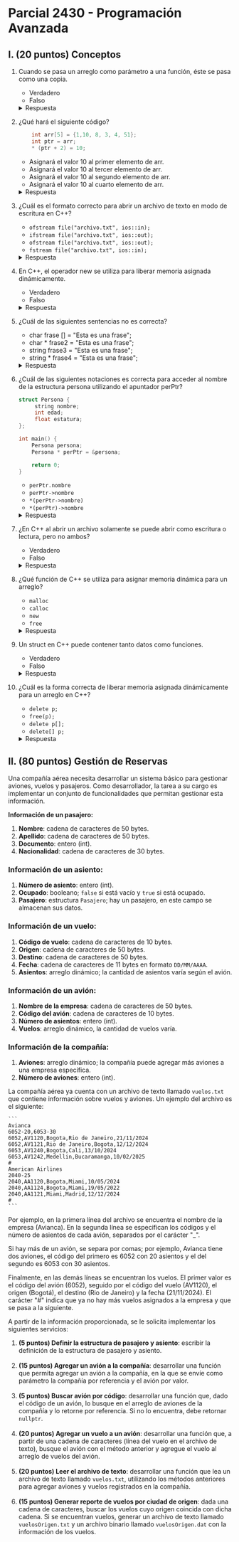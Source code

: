 # Parcial 2430 - Programación Avanzada

## I. (20 puntos) Conceptos

1. Cuando se pasa un arreglo como parámetro a una función, éste se pasa como una copia.
   - Verdadero
   - Falso

   <details>
   <summary>Respuesta</summary>
   Falso. Se pasa como referencia, no como una copia.
   </details>

2. ¿Qué hará el siguiente código?
    ```cpp
        int arr[5] = {1,10, 8, 3, 4, 51};
        int ptr = arr;
        * (ptr + 2) = 10;
    ```
    - Asignará el valor 10 al primer elemento de arr.
    - Asignará el valor 10 al tercer elemento de arr.
    - Asignará el valor 10 al segundo elemento de arr.
    - Asignará el valor 10 al cuarto elemento de arr.

    <details>
    <summary>Respuesta</summary>
    Asignará el valor 10 al tercer elemento de `arr`.
    </details>

3. ¿Cuál es el formato correcto para abrir un archivo de texto en modo de escritura en C++?
   - `ofstream file("archivo.txt", ios::in);`
   - `ifstream file("archivo.txt", ios::out);`
   - `ofstream file("archivo.txt", ios::out);`
   - `fstream file("archivo.txt", ios::in);`

   <details>
   <summary>Respuesta</summary>
   `ofstream file("archivo.txt", ios::out);` es el formato correcto.
   </details>

4. En C++, el operador new se utiliza para liberar memoria asignada dinámicamente.
   - Verdadero
   - Falso

   <details>
   <summary>Respuesta</summary>
   Falso. El operador `new` se utiliza para asignar memoria, no para liberarla. El operador `delete` se utiliza para liberar memoria.
   </details>

5. ¿Cuál de las siguientes sentencias no es correcta?
   - char frase [] = "Esta es una frase";
   - char * frase2 = "Esta es una frase";
   - string frase3 = "Esta es una frase";
   - string * frase4 = "Esta es una frase";

   <details>
   <summary>Respuesta</summary>
   La sentencia incorrecta es `string * frase4 = "Esta es una frase";`, en este caso, la variable `frase4` es un apuntador a `string`, esto quiere decir que la asignación espera una dirección de memoria, no un valor.
   </details>

6. ¿Cuál de las siguientes notaciones es correcta para acceder al nombre de la estructura persona utilizando el apuntador perPtr?
    ```cpp
    struct Persona {
         string nombre;
         int edad;
         float estatura;
    };

    int main() {
        Persona persona;
        Persona * perPtr = &persona;

        return 0;
    }
    ```
    - `perPtr.nombre`
    - `perPtr->nombre`
    - `*(perPtr->nombre)`
    - `*(perPtr)->nombre`

   <details>
   <summary>Respuesta</summary>
   La notación correcta es `perPtr->nombre`.
   </details>

7. ¿En C++ al abrir un archivo solamente se puede abrir como escritura o lectura, pero no ambos?
    - Verdadero
    - Falso

   <details>
   <summary>Respuesta</summary>
   Falso. Un archivo puede abrirse tanto para escritura como para lectura usando modos combinados como `ios::in | ios::out` y el tipo de dato fstream.
   </details>

8. ¿Qué función de C++ se utiliza para asignar memoria dinámica para un arreglo?
    - `malloc`
    - `calloc`
    - `new`
    - `free`

   <details>
   <summary>Respuesta</summary>
   En C++, se utiliza `new` para asignar memoria dinámica.
   </details>

9. Un struct en C++ puede contener tanto datos como funciones.
    - Verdadero
    - Falso

   <details>
   <summary>Respuesta</summary>
   Verdadero. Un `struct` en C++ puede contener tanto variables (datos) como funciones.
   </details>

10. ¿Cuál es la forma correcta de liberar memoria asignada dinámicamente para un arreglo en C++?
    - `delete p;`
    - `free(p);`
    - `delete p[];`
    - `delete[] p;`
    
    <details>
    <summary>Respuesta</summary>
    La forma correcta es `delete[] p;`.
    </details>

## II. (80 puntos) Gestión de Reservas

Una compañía aérea necesita desarrollar un sistema básico para gestionar aviones, vuelos y pasajeros. Como desarrollador, la tarea a su cargo es implementar un conjunto de funcionalidades que permitan gestionar esta información.

**Información de un pasajero:**

1. **Nombre**: cadena de caracteres de 50 bytes.
2. **Apellido**: cadena de caracteres de 50 bytes.
3. **Documento**: entero (int).
4. **Nacionalidad**: cadena de caracteres de 30 bytes.

### Información de un asiento:
1. **Número de asiento**: entero (int).
2. **Ocupado**: booleano; `false` si está vacío y `true` si está ocupado.
3. **Pasajero**: estructura `Pasajero`; hay un pasajero, en este campo se almacenan sus datos.

### Información de un vuelo:
1. **Código de vuelo**: cadena de caracteres de 10 bytes.
2. **Origen**: cadena de caracteres de 50 bytes.
3. **Destino**: cadena de caracteres de 50 bytes.
4. **Fecha**: cadena de caracteres de 11 bytes en formato `DD/MM/AAAA`.
5. **Asientos**: arreglo dinámico; la cantidad de asientos varía según el avión.

### Información de un avión:
1. **Nombre de la empresa**: cadena de caracteres de 50 bytes.
2. **Código del avión**: cadena de caracteres de 10 bytes.
3. **Número de asientos**: entero (int).
4. **Vuelos**: arreglo dinámico, la cantidad de vuelos varía.

### Información de la compañía:
1. **Aviones**: arreglo dinámico; la compañía puede agregar más aviones a una empresa específica.
2. **Número de aviones**: entero (int).

La compañía aérea ya cuenta con un archivo de texto llamado `vuelos.txt` que contiene información sobre vuelos y aviones. Un ejemplo del archivo es el siguiente:

    ```
    Avianca
    6052-20,6053-30
    6052,AV1120,Bogota,Rio de Janeiro,21/11/2024
    6052,AV1121,Rio de Janeiro,Bogota,12/12/2024
    6053,AV1240,Bogota,Cali,13/10/2024
    6053,AV1242,Medellin,Bucaramanga,10/02/2025
    #
    American Airlines
    2040-25
    2040,AA1120,Bogota,Miami,10/05/2024
    2040,AA1124,Bogota,Miami,19/05/2022
    2040,AA1121,Miami,Madrid,12/12/2024
    #
    ```
Por ejemplo, en la primera línea del archivo se encuentra el nombre de la empresa (Avianca). En la segunda línea se especifican los códigos y el número de asientos de cada avión, separados por el carácter "_".

Si hay más de un avión, se separa por comas; por ejemplo, Avianca tiene dos aviones, el código del primero es 6052 con 20 asientos y el del segundo es 6053 con 30 asientos.

Finalmente, en las demás líneas se encuentran los vuelos. El primer valor es el código del avión (6052), seguido por el código del vuelo (AV1120), el origen (Bogotá), el destino (Rio de Janeiro) y la fecha (21/11/2024). El carácter "#" indica que ya no hay más vuelos asignados a la empresa y que se pasa a la siguiente.

A partir de la información proporcionada, se le solicita implementar los siguientes servicios:

1. **(5 puntos) Definir la estructura de pasajero y asiento**: escribir la definición de la estructura de pasajero y asiento.</br></br>
2. **(15 puntos) Agregar un avión a la compañía**: desarrollar una función que permita agregar un avión a la compañía, en la que se envíe como parámetro la compañía por referencia y el avión por valor.</br></br>
3. **(5 puntos) Buscar avión por código**: desarrollar una función que, dado el código de un avión, lo busque en el arreglo de aviones de la compañía y lo retorne por referencia. Si no lo encuentra, debe retornar `nullptr`.</br></br>
4. **(20 puntos) Agregar un vuelo a un avión**: desarrollar una función que, a partir de una cadena de caracteres (línea del vuelo en el archivo de texto), busque el avión con el método anterior y agregue el vuelo al arreglo de vuelos del avión.</br></br>
5. **(20 puntos) Leer el archivo de texto**: desarrollar una función que lea un archivo de texto llamado `vuelos.txt`, utilizando los métodos anteriores para agregar aviones y vuelos registrados en la compañía.</br></br>
6. **(15 puntos) Generar reporte de vuelos por ciudad de origen**: dada una cadena de caracteres, buscar los vuelos cuyo origen coincida con dicha cadena. Si se encuentran vuelos, generar un archivo de texto llamado `vuelosOrigen.txt` y un archivo binario llamado `vuelosOrigen.dat` con la información de los vuelos.